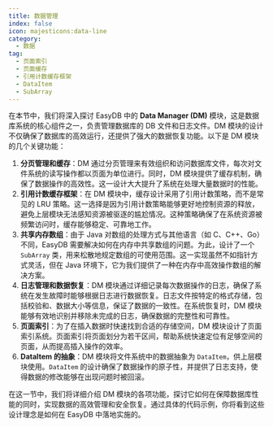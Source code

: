 ```yaml
---
title: 数据管理
index: false
icon: majesticons:data-line
category:
  - 数据
tag:
  - 页面索引
  - 页面缓存
  - 引用计数缓存框架
  - DataItem
  - SubArray
---
```


在本节中，我们将深入探讨 EasyDB 中的 **Data Manager (DM)** 模块，这是数据库系统的核心组件之一，负责管理数据库的 DB 文件和日志文件。DM 模块的设计不仅确保了数据库的高效运行，还提供了强大的数据恢复功能。以下是 DM 模块的几个关键功能：

1. **分页管理和缓存**：DM 通过分页管理来有效组织和访问数据库文件，每次对文件系统的读写操作都以页面为单位进行。同时，DM 模块提供了缓存机制，确保了数据操作的高效性。这一设计大大提升了系统在处理大量数据时的性能。
2. **引用计数缓存框架**：在 DM 模块中，缓存设计采用了引用计数策略，而不是常见的 LRU 策略。这一选择是因为引用计数策略能够更好地控制资源的释放，避免上层模块无法感知资源被驱逐的尴尬情况。这种策略确保了在系统资源被频繁访问时，缓存能够稳定、可靠地工作。
3. **共享内存数组**：由于 Java 对数组的处理方式与其他语言（如 C、C++、Go）不同，EasyDB 需要解决如何在内存中共享数组的问题。为此，设计了一个 `SubArray` 类，用来松散地规定数组的可使用范围。这一实现虽然不如指针方式灵活，但在 Java 环境下，它为我们提供了一种在内存中高效操作数组的解决方案。
4. **日志管理和数据恢复**：DM 模块通过详细记录每次数据操作的日志，确保了系统在发生故障时能够根据日志进行数据恢复。日志文件按特定的格式存储，包括校验和、数据大小等信息，保证了数据的一致性。在系统恢复时，DM 模块能够有效地识别并移除未完成的日志，确保数据的完整性和可靠性。
5. **页面索引**：为了在插入数据时快速找到合适的存储空间，DM 模块设计了页面索引系统。页面索引将页面划分为若干区间，帮助系统快速定位有足够空间的页面，从而提高插入操作的效率。
6. **DataItem 的抽象**：DM 模块将文件系统中的数据抽象为 `DataItem`，供上层模块使用。`DataItem` 的设计确保了数据操作的原子性，并提供了日志支持，使得数据的修改能够在出现问题时被回滚。

在这一节中，我们将详细介绍 DM 模块的各项功能，探讨它如何在保障数据库性能的同时，实现数据的高效管理和安全恢复。通过具体的代码示例，你将看到这些设计理念是如何在 EasyDB 中落地实施的。